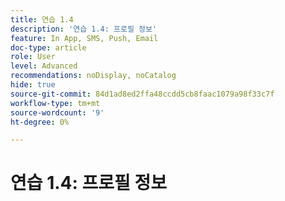 ```yaml
---
title: 연습 1.4
description: '연습 1.4: 프로필 정보'
feature: In App, SMS, Push, Email
doc-type: article
role: User
level: Advanced
recommendations: noDisplay, noCatalog
hide: true
source-git-commit: 84d1ad8ed2ffa48ccdd5cb8faac1079a98f33c7f
workflow-type: tm+mt
source-wordcount: '9'
ht-degree: 0%

---
```



# 연습 1.4: 프로필 정보
